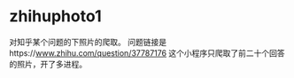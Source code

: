 # zhihuphoto1
对知乎某个问题的下照片的爬取。
问题链接是https://www.zhihu.com/question/37787176
这个小程序只爬取了前二十个回答的照片，开了多进程。
